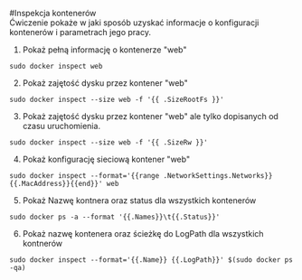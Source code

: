 #Inspekcja kontenerów  
Ćwiczenie pokaże w jaki sposób uzyskać informacje o konfiguracji kontenerów i parametrach jego pracy.

1. Pokaż pełną informację o kontenerze "web"
```
sudo docker inspect web
```

2. Pokaż zajętość dysku przez kontener "web"
```
sudo docker inspect --size web -f '{{ .SizeRootFs }}'
```

3. Pokaż zajętość dysku przez kontener "web" ale tylko dopisanych od czasu uruchomienia. 
```
sudo docker inspect --size web -f '{{ .SizeRw }}'
```

4. Pokaż konfigurację sieciową kontener "web"
```
sudo docker inspect --format='{{range .NetworkSettings.Networks}}{{.MacAddress}}{{end}}' web
```

5. Pokaż Nazwę kontnera oraz status dla wszystkich kontenerów
```
sudo docker ps -a --format '{{.Names}}\t{{.Status}}'
```

6. Pokaż nazwę kontenera oraz ścieżkę do LogPath dla wszystkich kontnerów
```
sudo docker inspect --format='{{.Name}} {{.LogPath}}' $(sudo docker ps -qa)
```
